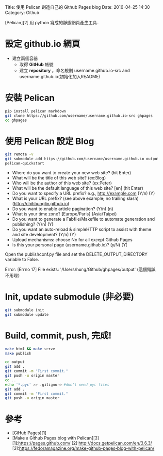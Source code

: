 Title: 使用 Pelican 創造自己的 Github Pages blog
Date: 2016-04-25 14:30
Category: Github

  [Pelican][2] 用 python 寫成的靜態網頁產生工具．
  
# 設定 github.io 網頁
* 建立兩個容器 
    - 取得 **GitHub** 帳號
    - 建立 **repository** ，命名規則 username.github.io-src and username.github.io(初始化加入README)

# 安裝 Pelican
```sh
pip install pelican markdown
git clone https://github.com/username/username.github.io-src ghpages
cd ghpages
```

# 使用 Pelican 設定 Blog
```sh
git remote -v
git submodule add https://github.com/username/username.github.io output
pelican-quickstart
```
* Where do you want to create your new web site? (hit Enter)
* What will be the title of this web site? (ex:Blog)
* Who will be the author of this web site? (ex:Peter)
* What will be the default language of this web site? [en] (hit Enter)
* Do you want to specify a URL prefix? e.g., http://example.com   (Y/n) (Y)
* What is your URL prefix? (see above example; no trailing slash) (http://chihhunglin.github.io)
* Do you want to enable article pagination? (Y/n) (n)
* What is your time zone? [Europe/Paris] (Asia/Taipei)
* Do you want to generate a Fabfile/Makefile to automate generation and publishing? (Y/n) (Y)
* Do you want an auto-reload & simpleHTTP script to assist with theme and site development? (Y/n) (Y)
* Upload mechanisms: choose No for all except Github Pages
* Is this your personal page (username.github.io)? (y/N) (Y)

Open the publishconf.py file and set the DELETE_OUTPUT_DIRECTORY variable to False.

Error: [Errno 17] File exists: '/Users/hung/Github/ghpages/output' (這個錯誤不用理）

# Init, update submodule (非必要)
```sh
git submodule init
git submodule update
```

# Build, commit, push, 完成!
```sh
make html && make serve
make publish

cd output
git add .
git commit -m "First commit."
git push -u origin master
cd ..
echo '*.pyc' >> .gitignore #don't need pyc files
git add .
git commit -m "First commit."
git push -u origin master
```

# 參考

* [GiHub Pages][1]
* [Make a Github Pages blog with Pelican][3]
[1]:https://pages.github.com/
[2]:http://docs.getpelican.com/en/3.6.3/
[3]:https://fedoramagazine.org/make-github-pages-blog-with-pelican/
